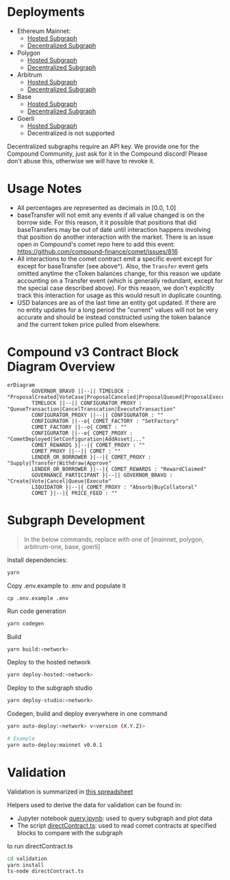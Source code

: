# Deployments

-   Ethereum Mainnet:
    -   [Hosted Subgraph](https://thegraph.com/hosted-service/subgraph/papercliplabs/compound-v3-mainnet)
    -   [Decentralized Subgraph](https://thegraph.com/explorer/subgraphs/5nwMCSHaTqG3Kd2gHznbTXEnZ9QNWsssQfbHhDqQSQFp?view=Overview&chain=arbitrum-one)
-   Polygon
    -   [Hosted Subgraph](https://thegraph.com/hosted-service/subgraph/papercliplabs/compound-v3-polygon)
    -   [Decentralized Subgraph](https://thegraph.com/explorer/subgraphs/AaFtUWKfFdj2x8nnE3RxTSJkHwGHvawH3VWFBykCGzLs?view=Overview&chain=arbitrum-one)
-   Arbitrum
    -   [Hosted Subgraph](https://thegraph.com/hosted-service/subgraph/papercliplabs/compound-v3-arbitrum)
    -   [Decentralized Subgraph](https://thegraph.com/explorer/subgraphs/Ff7ha9ELmpmg81D6nYxy4t8aGP26dPztqD1LDJNPqjLS?view=Overview&chain=arbitrum-one)
-   Base
    -   [Hosted Subgraph](https://thegraph.com/hosted-service/subgraph/papercliplabs/compound-v3-base)
    -   [Decentralized Subgraph](https://thegraph.com/explorer/subgraphs/2hcXhs36pTBDVUmk5K2Zkr6N4UYGwaHuco2a6jyTsijo?view=Overview&chain=arbitrum-one)
-   Goerli
    -   [Hosted Subgraph](https://thegraph.com/hosted-service/subgraph/papercliplabs/compound-v3-goerli)
	-   Decentralized is not supported

Decentralized subgraphs require an API key. We provide one for the Compound Community, just ask for it in the Compound discord! Please don't abuse this, otherwise we will have to revoke it.

# Usage Notes

-   All percentages are represented as decimals in [0.0, 1.0]
-   baseTransfer will not emit any events if all value changed is on the borrow side. For this reason, it it possible that positions that did baseTransfers may be out of date until interaction happens involving that position do another interaction with the market. There is an issue open in Compound's comet repo here to add this event: https://github.com/compound-finance/comet/issues/816
-   All interactions to the comet contract emit a specific event except for except for baseTransfer (see above^). Also, the `Transfer` event gets omitted anytime the cToken balances change, for this reason we update accounting on a Transfer event (which is generally redundant, except for the special case described above). For this reason, we don't explicitly track this interaction for usage as this would result in duplicate counting.
-   USD balances are as of the last time an entity got updated. If there are no entity updates for a long period the "current" values will not be very accurate and should be instead constructed using the token balance and the current token price pulled from elsewhere.

# Compound v3 Contract Block Diagram Overview

```mermaid
erDiagram
		GOVERNOR_BRAVO ||--|| TIMELOCK : "ProposalCreated|VoteCase|ProposalCanceled|ProposalQueued|ProposalExecuted"
		TIMELOCK ||--|| CONFIGURATOR_PROXY : "QueueTransaction|CancelTranscation|ExecuteTransaction"
		CONFIGURATOR_PROXY ||--|| CONFIGURATOR : ""
		CONFIGURATOR ||--o{ COMET_FACTORY : "SetFactory"
		COMET_FACTORY ||--o{ COMET : ""
		CONFIGURATOR ||--o{ COMET_PROXY : "CometDeployed|SetConfiguration|AddAsset|..."
		COMET_REWARDS }|--|{ COMET_PROXY : ""
		COMET_PROXY ||--|| COMET : ""
		LENDER_OR_BORROWER }|--|{ COMET_PROXY : "Supply|Transfer|Withdraw|Approve"
		LENDER_OR_BORROWER }|--|{ COMET_REWARDS : "RewardClaimed"
		GOVERNANCE_PARTICIPANT }|--|| GOVERNOR_BRAVO : "Create|Vote|Cancel|Queue|Execute"
		LIQUIDATOR }|--|{ COMET_PROXY : "Absorb|BuyCollatoral"
		COMET }|--|{ PRICE_FEED : ""
```

# Subgraph Development

> In the below commands, replace <network> with one of [mainnet, polygon, arbitrum-one, base, goerli]

Install dependencies:

```bash
yarn
```

Copy .env.example to .env and populate it

```
cp .env.example .env
```

Run code generation

```bash
yarn codegen
```

Build

```bash
yarn build:<network> 
```

Deploy to the hosted network

```bash
yarn deploy-hosted:<network>
```

Deploy to the subgraph studio

```bash
yarn deploy-studio:<network>
```

Codegen, build and deploy everywhere in one command
```bash
yarn auto-deploy:<network> v<version (X.Y.Z)>

# Example
yarn auto-deploy:mainnet v0.0.1
```

# Validation

Validation is summarized in [this spreadsheet](https://docs.google.com/spreadsheets/d/1LWKhGglj5AQbRJOgTfqkDOssok-QBzzifwl1gk8rxCc/edit#gid=1642772597)

Helpers used to derive the data for validation can be found in:

-   Jupyter notebook [query.ipynb](./validation/query.ipynb): used to query subgraph and plot data
-   The script [directContract.ts](./validation/directContract.ts): used to read comet contracts at specified blocks to compare with the subgraph

to run directContract.ts

```bash
cd validation
yarn install
ts-node directContract.ts
```

